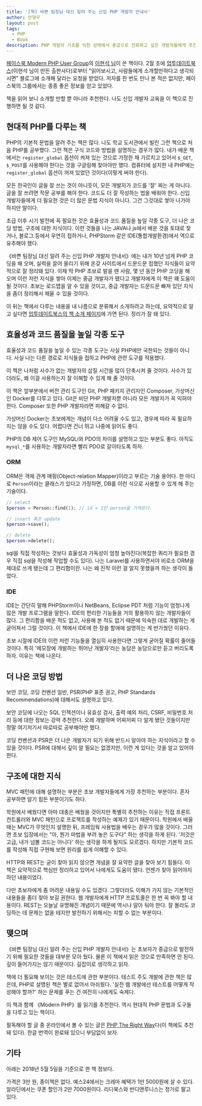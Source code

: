 ```yaml
---
title: '[책] 바쁜 팀장님 대신 알려 주는 신입 PHP 개발자 안내서'
author: 안형우
layout: post
tags:
  - PHP
  - Book
description: PHP 개발의 기초를 익힌 상태에서 중급으로 진화하고 싶은 개발자들에게 추천한다. 알아야 할 것들이 정리돼 있고, 참조 링크들이 훌륭하다.
---
```


[페이스북 Modern PHP User Group][mpug]의 [이현석 님][lhs]이 쓴 책이다. 2월 초에 [업투데이트북스][uptodatebooks](이현석 님이 만든 출판사다)로부터 "읽어보시고, 사람들에게 소개할만하다고 생각되시면" 블로그에 소개해 달라는 요청을 받았다. 저자를 한 번도 만나 본 적은 없지만, 페이스북의 그룹에서는 종종 좋은 정보를 얻고 있었다. 

책을 읽어 보니 소개할 만할 뿐 아니라 추천한다. 나도 신입 개발자 교육을 이 책으로 진행하면 될 것 같다.


## 현대적 PHP를 다루는 책

PHP의 기본적 문법을 알려 주는 책은 많다. 나도 학교 도서관에서 빌린 그런 책으로 처음 PHP를 공부했다. 그런 책은 구식 코드와 방법을 설명하는 경우가 많다. 내가 배운 책에서는 `register_global` 옵션이 켜져 있는 것으로 가정한 채 가르치고 있어서 `$_GET`, `$_POST`를 사용해야 한다는 것을 구글링해 찾아야만 했다. 컴퓨터에 설치한 내 PHP에는 `register_global` 옵션이 꺼져 있었던 것이다(이렇게 써야 한다).

모든 한국인이 글을 잘 쓰는 것이 아니듯이, 모든 개발자가 코드를 '잘' 짜는 게 아니다. 글을 잘 쓰려면 작문 공부를 해야 한다. 코드도 더 잘 작성하는 법을 배워야 한다. 신입 개발자들에게 더 필요한 것은 더 많은 문법 지식이 아니다. 그건 그것대로 쌓아 나가야 하지만 말이다.

초급 이후 시기 발전에 꼭 필요한 것은 효율성과 코드 품질을 높일 각종 도구, 더 나은 코딩 방법, 구조에 대한 지식이다. 이런 것들을 나는 JAVA나 js에서 배운 것을 토대로 찾거나, 블로그 등에서 우연히 접하거나, PHPStorm 같은 IDE(통합개발환경)에서 역으로 유추해야 했다.

《바쁜 팀장님 대신 알려 주는 신입 PHP 개발자 안내서》에는 내가 10년 넘게 PHP 코딩을 해 오며, 실력을 끌어 올리기 위해 온갖 사이트에서 드문드문 접했던 지식들이 요약적으로 잘 정리돼 있다. 이제 막 PHP 초보로 발을 뗀 사람, 몇 년 동안 PHP 코딩을 해 오며 이런 저런 지식을 쌓아 이제는 중급 개발자가 됐다고 개발자에게 이 책은 꽤 도움이 될 것이다. 초보는 로드맵을 알 수 있을 것이고, 중급 개발자는 드문드문 빠져 있던 지식을 좀더 정리해서 채울 수 있을 것이다.

이 뒤는 책에서 다루는 내용을 내 나름으로 분류해서 소개하려고 하는데, 요약적으로 알고 싶다면 [업투데이트북스의 책 소개 페이지][book]에 가면 된다. 정리가 잘 돼 있다.

[mpug]: https://www.facebook.com/groups/655071604594451
[lhs]: https://www.facebook.com/leehs
[uptodatebooks]: https://uptodatebookspub.com
[book]: https://uptodatebookspub.com/books/9791196276607


## 효율성과 코드 품질을 높일 각종 도구

효율성과 코드 품질을 높일 수 있는 각종 도구는 사실 PHP에만 국한되는 것들이 아니다. 사실 나는 다른 경로로 지식들을 접하고 PHP에 관련 도구를 적용했다.

이 책은 나처럼 사수가 없는 개발자의 삽질 시간을 많이 단축시켜 줄 것이다. 사수가 있더라도, 왜 이걸 사용하는지 잘 이해할 수 있게 해 줄 것이다.

이 책은 앞부분에서 버전 관리 도구인 Git, PHP 패키지 관리자인 Composer, 가상머신인 Docker를 다루고 있다. Git은 비단 PHP 개발자뿐 아니라 모든 개발자가 꼭 익혀야 한다. Composer 또한 PHP 개발자라면 피해갈 수 없다. 

가상머신 Docker는 초보에게는 개념이 다소 어려울 수도 있고, 경우에 따라 꼭 필요하지는 않을 수도 있다. 어렵다면 건너 뛰고 나중에 읽어도 좋다.

PHP의 DB 제어 도구인 MySQLi와 PDO의 차이를 설명하고 있는 부분도 좋다. 아직도 `mysql_*`를 사용하는 개발자라면 빨리 PDO로 갈아타도록 하자.


### ORM

ORM은 객체 관계 매핑(Object-relation Mapper)이라고 부르는 기술 용어다. 한 마디로 `Person`이라는 클래스가 있다고 가정하면, DB를 이런 식으로 사용할 수 있게 해 주는 기술이다.

~~~ php
// select
$person = Person::find(1); // id = 1인 person을 가져온다.

// insert 혹은 update
$person->save();

// delete
$person->delete();
~~~

sql을 직접 작성하는 것보다 효율성과 가독성이 엄청 높아진다(복잡한 쿼리가 필요한 경우 직접 sql을 작성해 작업할 수도 있다). 나는 Laravel를 사용하면서야 비로소 ORM을 제대로 쓰게 됐는데 그 편리함이란. 나는 왜 진작 이런 걸 알지 못했을까 하는 생각이 들었다.


### IDE

IDE는 간단히 말해 PHPStorm이나 NetBeans, Eclipse PDT 처럼 기능이 엄청나게 많은 개발 프로그램을 말한다. IDE의 편리한 기능들을 거의 활용하지 않는 개발자들이 많다. 그 편리함을 배운 적도 없고, 사용해 본 적도 없기 때문에 익숙한 대로 개발하는 게 굳어져서 그럴 것이다. 이 책에서 IDE에 한 장을 할애애 설명하는 게 반가웠던 이유다.

초보 시절에 IDE의 이런 저런 기능들을 열심히 사용한다면 그렇게 굳어질 확률이 줄어들 것이다. 특히 '메모장에 개발하는 뛰어난 개발자'라는 농담은 농담으로만 듣고 버리도록 하자. 이유는 책에 나온다.


## 더 나은 코딩 방법

보안 코딩, 코딩 컨벤션 일반, PSR(PHP 표준 권고, PHP Standards Recommendations)에 대해서도 설명하고 있다. 

보안 코딩에 나오는 SQL 인젝션이나 유효성 검사, 출력 예외 처리, CSRF, 비밀번호 처리 등에 대한 정보는 강력 추천한다. 오래 개발하며 어찌저찌 다 알게 됐던 것들이지만 정말 여기저기서 따로따로 공부해야만 했다.

코딩 컨벤션과 PSR은 더 나은 개발자가 되기 위해 반드시 알아야 하는 지식이라고 할 수 있을 것이다. PSR에 대해서 깊이 알 필요는 없겠지만, 이런 게 있다는 것을 알고 있어야 한다.


## 구조에 대한 지식

MVC 패턴에 대해 설명하는 부분은 초보 개발자들에게 가장 추천하는 부분이다. 혼자 공부하면 알기 힘든 부분이기도 하다. 

학원에서 배웠다면 아마 대충은 배웠을 것이지만 특별히 추천하는 이유는 직접 프론트 컨트롤러와 MVC 패턴으로 프로젝트를 작성하는 예제가 있기 때문이다. 학원에서 배울 때는 MVC가 무엇인지 설명한 뒤, 프레임웍 사용법을 배우는 경우가 많을 것이다. 그러면 초보 입장에서는 "아, 뭔가 마법을 부려 놓은 도구다" 하는 생각을 하게 된다. '저것은 고급, 내가 넘볼 코드는 아니다' 하는 생각을 하게 될지도 모르겠다. 하지만 기본적 코드를 작성해 직접 구현해 보면 원리를 쉽게 이해할 수 있다.

HTTP와 REST는 굳이 찾아 읽지 않으면 개념을 잘 요약한 글을 찾아 보기 힘들다. 이 책은 요약적으로 핵심만 정리하고 있어서 나에게도 도움이 됐다. 언젠가 찾아 읽어야지 하던 내용이었다. 

다만 초보자에게 좀 어려운 내용일 수도 있겠다. 그렇더라도 이해가 가지 않는 기본적인 내용들을 좀더 찾아 보길 권한다. 웹 개발자에게 HTTP 프로토콜은 한 번 꼭 봐야 할 내용이다. REST는 오늘날 유명해진 개념이기 때문에 역시나 알아 둬야 한다. 잘 몰라도 코딩하는 데 문제는 없을 테지만 발전하기 위해서는 피할 수 없는 부분이다.


## 맺으며

《바쁜 팀장님 대신 알려 주는 신입 PHP 개발자 안내서》는 초보자가 중급으로 발전하기 위해 필요한 것들을 대부분 모아 뒀다. 물론 이 책에서 읽은 것으로 만족하면 안 된다. 깊이 들어가지는 않기 때문이다. 길잡이로 생각하고 읽자.

책에 더 필요해 보이는 것은 테스트에 관한 부분이다. 테스트 주도 개발에 관한 책은 많은데, PHP로 설명된 책은 별로 없어서 아쉬웠다. '실전 웹 개발에선 테스트를 어떻게 작성해야 할까?' 하는 문제를 푸는 건 여전히 나에게도 숙제다.

이 책과 함께 《Modern PHP》를 읽기를 추천한다. 역시 현대적 PHP 문법과 도구들을 다루고 있는 책이다. 

필독해야 할 글 중 온라인에서 볼 수 있는 글은 [PHP The Right Way][ptrw]다(이 책에도 추천돼 있다). 한글 번역이 완료돼 있으니 부담없이 보자.

[ptrw]: http://modernpug.github.io/php-the-right-way/


## 기타

아래는 2018년 5월 5일을 기준으로 한 책 정보다.

가격은 3만 원, 종이책은 없다. 예스24에서는 크레마 혜택가 1만 5000원에 살 수 있다. 알라딘에서는 쿠폰 할인가 2만 7000원이다. 리디북스와 반디앤루니스는 정가로 팔고 있다.

